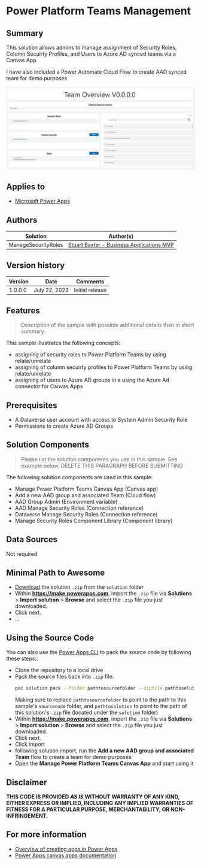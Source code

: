 # Power Platform Teams Management


## Summary

This solution allows admins to manage assignment of Security Roles, Column Secuirty Profiles, and Users to Azure AD synced teams via a Canvas App.

I have also included a Power Automate Cloud Flow to create AAD synced team for demo purposes

![picture of the sample](assets/Preview.png)

## Applies to

* [Microsoft Power Apps](https://docs.microsoft.com/powerapps/)

## Authors



Solution|Author(s)
--------|---------
ManageSecurityRoles | [Stuart Baxter - Business Applications MVP](LinkToYourGitHubProfile)

## Version history

Version|Date|Comments
-------|----|--------
1.0.0.0|July 22, 2023|Initial release

## Features

> Description of the sample with possible additional details than in short summary.

This sample illustrates the following concepts:

* assigning of security roles to Power Platform Teams by using relate/unrelate
* assigning of column secuirty profiles to Power Platform Teams by using relate/unrelate
* assigning of users to Azure AD groups in a using the Azure Ad connector for Canvas Apps

## Prerequisites

* A Dataverse user account with access to System Admin Security Role
* Permissions to create Azure AD Groups

## Solution Components

> Please list the solution components you use in this sample. See example below.
> DELETE THIS PARAGRAPH BEFORE SUBMITTING

The following solution components are used in this sample:

* Manage Power Platform Teams Canvas App (Canvas app)
* Add a new AAD group and associated Team (Cloud flow)
* AAD Group Admin (Environment variable)
* AAD Manage Security Roles (Connection reference)
* Dataverse Manage Security Roles (Connection reference)
* Manage Security Roles Component Library (Component library)

## Data Sources

Not required

## Minimal Path to Awesome

* [Download](./solution/YOURSAMPLENAME.zip) the solution `.zip` from the `solution` folder
* Within **https://make.powerapps.com**, import the `.zip` file via **Solutions** > **Import solution** > **Browse** and select the `.zip` file you just downloaded.
* Click next.
* ...

## Using the Source Code

You can also use the [Power Apps CLI](https://aka.ms/pac/docs) to pack the source code by following these steps::

* Clone the repository to a local drive
* Pack the source files back into `.zip` file:
  ```bash
  pac solution pack --folder pathtosourcefolder --zipfile pathtosolution  --processCanvasApps
  ```
  Making sure to replace `pathtosourcefolder` to point to the path to this sample's `sourcecode` folder, and `pathtosolution` to point to the path of this solution's `.zip` file (located under the `solution` folder)
* Within **https://make.powerapps.com**, import the `.zip` file via **Solutions** > **Import solution** > **Browse** and select the `.zip` file you just downloaded.
* Click next.
* Click import
* following solution import, run the **Add a new AAD group and associated Team** flow to create a team for demo purposes
* Open the **Manage Power Platform Teams Canvas App** and start using it

## Disclaimer

**THIS CODE IS PROVIDED *AS IS* WITHOUT WARRANTY OF ANY KIND, EITHER EXPRESS OR IMPLIED, INCLUDING ANY IMPLIED WARRANTIES OF FITNESS FOR A PARTICULAR PURPOSE, MERCHANTABILITY, OR NON-INFRINGEMENT.**

## For more information

- [Overview of creating apps in Power Apps](https://docs.microsoft.com/powerapps/maker/)
- [Power Apps canvas apps documentation](https://docs.microsoft.com/en-us/powerapps/maker/canvas-apps/)


